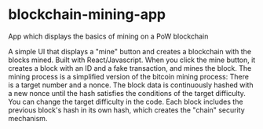 # blockchain-mining-app
App which displays the basics of mining on a PoW blockchain

A simple UI that displays a "mine" button and creates a blockchain with the blocks mined. Built with React/Javascript. When you click the mine button, it creates a block with an ID and a fake transaction, and mines the block. The mining process is a simplified version of the bitcoin mining process: There is a target number and a nonce. The block data is continuously hashed with a new nonce until the hash satisfies the conditions of the target difficulty. You can change the target difficulty in the code. Each block includes the previous block's hash in its own hash, which creates the "chain" security mechanism.
